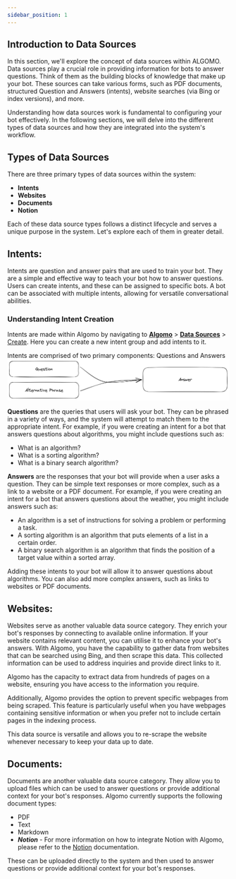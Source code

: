 ```yaml
---
sidebar_position: 1
---
```


## Introduction to Data Sources

In this section, we'll explore the concept of data sources within ALGOMO. Data sources play a crucial role in providing information for bots to answer questions. Think of them as the building blocks of knowledge that make up your bot. These sources can take various forms, such as PDF documents, structured Question and Answers (intents), website searches (via Bing or index versions), and more.

Understanding how data sources work is fundamental to configuring your bot effectively. In the following sections, we will delve into the different types of data sources and how they are integrated into the system's workflow.

## Types of Data Sources

There are three primary types of data sources within the system:

- **Intents**
- **Websites**
- **Documents**
- **Notion**

Each of these data source types follows a distinct lifecycle and serves a unique purpose in the system. Let's explore each of them in greater detail.

## Intents:

Intents are question and answer pairs that are used to train your bot. They are a simple and effective way to teach your bot how to answer questions. Users can create intents, and these can be assigned to specific bots. A bot can be associated with multiple intents, allowing for versatile conversational abilities.

### Understanding Intent Creation

Intents are made within Algomo by navigating to [**Algomo**](https://app.algomo.com/) > [**Data Sources**](https:app.algomo.com/data-sources) > [Create](https://app.algomo.com/data-sources/create/intent-group). Here you can create a new intent group and add intents to it.

Intents are comprised of two primary components: Questions and Answers
![Intent Structure](./images/intents.png)

**Questions** are the queries that users will ask your bot. They can be phrased in a variety of ways, and the system will attempt to match them to the appropriate intent. For example, if you were creating an intent for a bot that answers questions about algorithms, you might include questions such as:

- What is an algorithm?
- What is a sorting algorithm?
- What is a binary search algorithm?

**Answers** are the responses that your bot will provide when a user asks a question. They can be simple text responses or more complex, such as a link to a website or a PDF document. For example, if you were creating an intent for a bot that answers questions about the weather, you might include answers such as:

- An algorithm is a set of instructions for solving a problem or performing a task.
- A sorting algorithm is an algorithm that puts elements of a list in a certain order.
- A binary search algorithm is an algorithm that finds the position of a target value within a sorted array.

Adding these intents to your bot will allow it to answer questions about algorithms. You can also add more complex answers, such as links to websites or PDF documents.

## Websites:

Websites serve as another valuable data source category. They enrich your bot's responses by connecting to available online information. If your website contains relevant content, you can utilise it to enhance your bot's answers. With Algomo, you have the capability to gather data from websites that can be searched using Bing, and then scrape this data. This collected information can be used to address inquiries and provide direct links to it.

Algomo has the capacity to extract data from hundreds of pages on a website, ensuring you have access to the information you require.

Additionally, Algomo provides the option to prevent specific webpages from being scraped. This feature is particularly useful when you have webpages containing sensitive information or when you prefer not to include certain pages in the indexing process.

This data source is versatile and allows you to re-scrape the website whenever necessary to keep your data up to date.

## Documents:

Documents are another valuable data source category. They allow you to upload files which can be used to answer questions or provide additional context for your bot's responses.
Algomo currently supports the following document types:

- PDF
- Text
- Markdown
- **_Notion_** - For more information on how to integrate Notion with Algomo, please refer to the [Notion](./Documents/Notion) documentation.

These can be uploaded directly to the system and then used to answer questions or provide additional context for your bot's responses.
